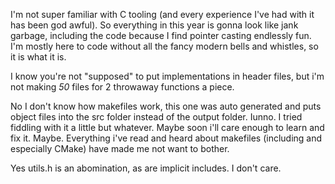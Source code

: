I'm not super familiar with C tooling (and every experience I've had with it has been god awful). So everything in this year is gonna look like jank garbage, including the code because I find pointer casting endlessly fun. I'm mostly here to code without all the fancy modern bells and whistles, so it is what it is.

I know you're not "supposed" to put implementations in header files, but i'm not making *50* files for 2 throwaway functions a piece.

No I don't know how makefiles work, this one was auto generated and puts object files into the src folder instead of the output folder. Iunno. I tried fiddling with it a little but whatever. Maybe soon i'll care enough to learn and fix it. Maybe. Everything i've read and heard about makefiles (including and especially CMake) have made me not want to bother.

Yes utils.h is an abomination, as are implicit includes. I don't care.